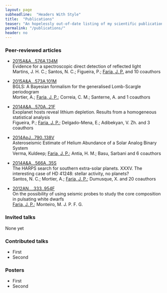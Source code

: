 ```yaml
---
layout: page
subheadline:  "Headers With Style"
title:  "Publications"
teaser: "An hopelessly out-of-date listing of my scientific publications."
permalink: "/publications/"
header: no
---
```


### Peer-reviewed articles

- [2015A&A...576A.134M](http://labs.adsabs.harvard.edu/adsabs/abs/2015A%26A...576A.134M)  
Evidence for a spectroscopic direct detection of reflected light  
Martins, J. H. C.; Santos, N. C.; Figueira, P.; <u>Faria, J. P.</u> and 10 coauthors
<!--  -->
- [2015A&A...573A.101M](http://labs.adsabs.harvard.edu/adsabs/abs/2015A&A...573A.101M)  
BGLS: A Bayesian formalism for the generalised Lomb-Scargle periodogram  
Mortier, A.; <u>Faria, J. P.</u>; Correia, C. M.; Santerne, A. and 1 coauthors 
<!--  -->
- [2014A&A...570A..21F](http://labs.adsabs.harvard.edu/adsabs/abs/2014A&A...570A..21F)  
Exoplanet hosts reveal lithium depletion. Results from a homogeneous statistical analysis  
Figueira, P.; <u>Faria, J. P.</u>; Delgado-Mena, E.; Adibekyan, V. Zh. and 3 coauthors 
<!--  -->
- [2014ApJ...790..138V](http://labs.adsabs.harvard.edu/adsabs/abs/2014ApJ...790..138V)  
Asteroseismic Estimate of Helium Abundance of a Solar Analog Binary System  
Verma, Kuldeep; <u>Faria, J. P.</u>; Antia, H. M.; Basu, Sarbani and 6 coauthors 
<!--  -->
- [2014A&A...566A..35S](http://labs.adsabs.harvard.edu/adsabs/abs/2014A&A...566A..35S)  
The HARPS search for southern extra-solar planets. XXXV. The interesting case of HD 41248: stellar activity, no planets?  
Santos, N. C.; Mortier, A.; <u>Faria, J. P.</u>; Dumusque, X. and 20 coauthors 
<!--  -->
- [2012AN....333..954F](http://labs.adsabs.harvard.edu/adsabs/abs/2012AN....333..954F)  
On the possibility of using seismic probes to study the core composition in pulsating white dwarfs  
<u>Faria, J. P.</u>; Monteiro, M. J. P. F. G. 


### Invited talks

None yet


### Contributed talks

 - First
 - Second

### Posters

 - First
 - Second





